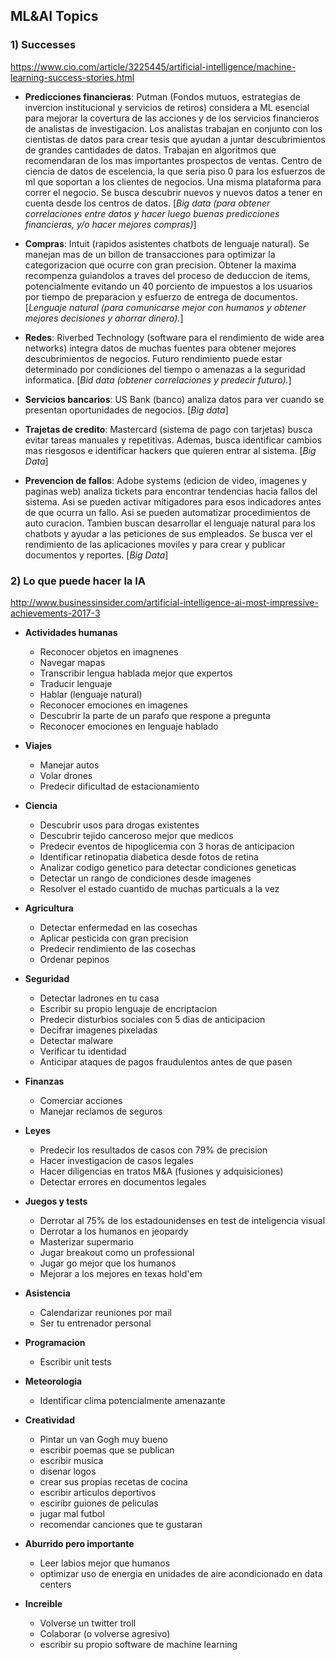 ## ML&AI Topics


### 1) Successes

https://www.cio.com/article/3225445/artificial-intelligence/machine-learning-success-stories.html

- **Predicciones financieras**: Putman (Fondos mutuos, estrategias de invercion institucional y
servicios de retiros) considera a ML esencial para mejorar 
la covertura de las acciones y de los servicios financieros
de analistas de investigacion. 
Los analistas trabajan en conjunto con los cientistas de datos
para crear tesis que ayudan a juntar descubrimientos de grandes
cantidades de datos. Trabajan en algoritmos que recomendaran
de los mas importantes prospectos de ventas.
Centro de ciencia de datos de escelencia, la que seria piso 0
para los esfuerzos de ml que soportan a los clientes de negocios.
Una misma plataforma para correr el negocio.
Se busca descubrir nuevos y nuevos datos a tener en cuenta desde
los centros de datos. [_Big data (para obtener correlaciones entre datos
y hacer luego buenas predicciones financieras, y/o hacer mejores compras)_]

- **Compras**: Intuit (rapidos asistentes chatbots de lenguaje natural).
Se manejan mas de un billon de transacciones para optimizar
la categorizacion que ocurre con gran precision. Obtener
la maxima recompenza guiandolos a traves del proceso de deduccion
de items, potencialmente evitando un 40 porciento de impuestos
a los usuarios por tiempo de preparacion y esfuerzo de entrega de
documentos. [_Lenguaje natural (para comunicarse mejor con humanos
y obtener mejores decisiones y ahorrar dinero)._]

- **Redes**: Riverbed Technology (software para el rendimiento de
wide area networks) integra datos de muchas fuentes para obtener
mejores descubrimientos de negocios. Futuro rendimiento puede estar
determinado por condiciones del tiempo o amenazas a la seguridad
informatica. [_Bid data (obtener correlaciones y predecir futuro)._]

- **Servicios bancarios**: US Bank (banco) analiza datos para
ver cuando se presentan oportunidades de negocios. [_Big data_]

- **Trajetas de credito**: Mastercard (sistema de pago con tarjetas) 
busca evitar tareas manuales y repetitivas. Ademas, busca identificar 
cambios mas riesgosos e identificar hackers que quieren entrar al sistema.
[_Big Data_]

- **Prevencion de fallos**: Adobe systems (edicion de video, imagenes y 
paginas web) analiza tickets para encontrar tendencias hacia fallos del 
sistema. Asi se pueden activar mitigadores para esos indicadores antes 
de que ocurra un fallo. Asi se pueden automatizar procedimientos de auto 
curacion. Tambien buscan desarrollar el lenguaje natural para los chatbots 
y ayudar a las peticiones de sus empleados. Se busca ver el rendimiento de 
las aplicaciones moviles y para crear y publicar documentos y reportes. [_Big Data_]


### 2) Lo que puede hacer la IA

http://www.businessinsider.com/artificial-intelligence-ai-most-impressive-achievements-2017-3

- **Actividades humanas** 
  - Reconocer objetos en imagnenes
  - Navegar mapas
  - Transcribir lengua hablada mejor que expertos
  - Traducir lenguaje
  - Hablar (lenguaje natural)
  - Reconocer emociones en imagenes
  - Descubrir la parte de un parafo que respone a pregunta
  - Reconocer emociones en lenguaje hablado

- **Viajes**
  - Manejar autos
  - Volar drones
  - Predecir dificultad de estacionamiento

- **Ciencia**
  - Descubrir usos para drogas existentes
  - Descubrir tejido canceroso mejor que medicos
  - Predecir eventos de hipoglicemia con 3 horas de anticipacion
  - Identificar retinopatia diabetica desde fotos de retina
  - Analizar codigo genetico para detectar condiciones geneticas
  - Detectar un rango de condiciones desde imagenes
  - Resolver el estado cuantido de muchas particuals a la vez

- **Agricultura**
  - Detectar enfermedad en las cosechas
  - Aplicar pesticida con gran precision
  - Predecir rendimiento de las cosechas
  - Ordenar pepinos

- **Seguridad**
  - Detectar ladrones en tu casa
  - Escribir su propio lenguaje de encriptacion
  - Predecir disturbios sociales con 5 dias de anticipacion
  - Decifrar imagenes pixeladas
  - Detectar malware
  - Verificar tu identidad
  - Anticipar ataques de pagos fraudulentos antes de que pasen

- **Finanzas**
  - Comerciar acciones
  - Manejar reclamos de seguros

- **Leyes**
  - Predecir los resultados de casos con 79% de precision
  - Hacer investigacion de casos legales
  - Hacer diligencias en tratos M&A (fusiones y adquisiciones)
  - Detectar errores en documentos legales

- **Juegos y tests**
  - Derrotar al 75% de los estadounidenses en test de inteligencia visual
  - Derrotar a los humanos en jeopardy
  - Masterizar supermario
  - Jugar breakout como un professional
  - Jugar go mejor que los humanos
  - Mejorar a los mejores en texas hold'em

- **Asistencia**
  - Calendarizar reuniones por mail
  - Ser tu entrenador personal

- **Programacion**
  - Escribir unit tests

- **Meteorologia**
  - Identificar clima potencialmente amenazante

- **Creatividad**
  - Pintar un van Gogh muy bueno
  - escribir poemas que se publican
  - escribir musica
  - disenar logos
  - crear sus propias recetas de cocina
  - escribir articulos deportivos
  - esciribr guiones de peliculas
  - jugar mal futbol
  - recomendar canciones que te gustaran

- **Aburrido pero importante**
  - Leer labios mejor que humanos
  - optimizar uso de energia en unidades de aire acondicionado en data centers

- **Increible**
  - Volverse un twitter troll
  - Colaborar (o volverse agresivo)
  - escribir su propio software de machine learning
